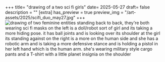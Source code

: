 +++
title= "drawing of a two sci fi girls"
date= 2025-05-27
draft= false
description = ""
[extra]
has_preview = true
preview_img = "/art-assets/2025/scifi_duo_may27.jpg"
+++
![drawing of two feminine entities standing back to back, they're both wearing sci fi masks
on the left is a doll/robot sort of girl and its taking a more hiding pose. it has ball joints and is looking over its shoulder at the girl its standing against 
on the right is a more on the human side and she has a robotic arm and is taking a more defensive stance and is holding a pistol in her left hand which is the human arm. she's wearing military style cargo pants and a T-shirt with a little planet insignia on the shoulder](/art-assets/2025/scifi_duo_may27.jpg)